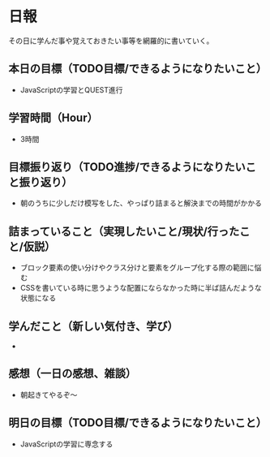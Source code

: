 # 日報
その日に学んだ事や覚えておきたい事等を網羅的に書いていく。
## 本日の目標（TODO目標/できるようになりたいこと）
- JavaScriptの学習とQUEST進行
## 学習時間（Hour）
- 3時間
## 目標振り返り（TODO進捗/できるようになりたいこと振り返り）
- 朝のうちに少しだけ模写をした、やっぱり詰まると解決までの時間がかかる
## 詰まっていること（実現したいこと/現状/行ったこと/仮説）
- ブロック要素の使い分けやクラス分けと要素をグループ化する際の範囲に悩む
- CSSを書いている時に思うような配置にならなかった時に半ば詰んだような状態になる
## 学んだこと（新しい気付き、学び）
- 
## 感想（一日の感想、雑談）
- 朝起きてやるぞ～
## 明日の目標（TODO目標/できるようになりたいこと）
- JavaScriptの学習に専念する